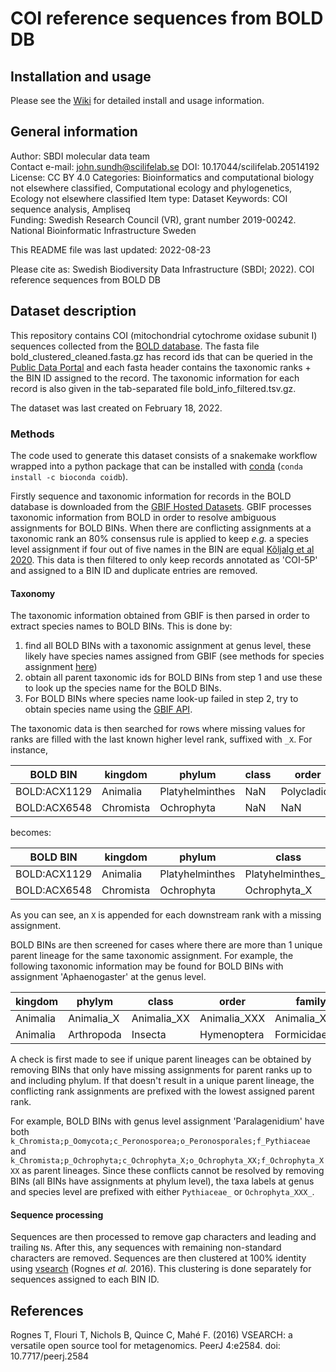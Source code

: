 # COI reference sequences from BOLD DB

## Installation and usage

Please see the [Wiki](https://github.com/biodiversitydata-se/coidb/wiki) for 
detailed install and usage information.

## General information

Author: SBDI molecular data team  
Contact e-mail: john.sundh@scilifelab.se
DOI: 10.17044/scilifelab.20514192
License: CC BY 4.0
Categories: Bioinformatics and computational biology not elsewhere classified, Computational ecology and phylogenetics, Ecology not elsewhere classified
Item type: Dataset
Keywords: COI sequence analysis, Ampliseq  
Funding: Swedish Research Council (VR), grant number 2019-00242. National Bioinformatic Infrastructure Sweden

This README file was last updated: 2022-08-23

Please cite as: Swedish Biodiversity Data Infrastructure (SBDI; 2022). COI reference sequences from BOLD DB

## Dataset description

This repository contains COI (mitochondrial cytochrome oxidase subunit I) sequences 
collected from the [BOLD database](https://boldsystems.org/). The fasta file
bold_clustered_cleaned.fasta.gz has record ids that can be queried in the [Public
Data Portal](https://boldsystems.org/index.php/Public_BINSearch?searchtype=records)
and each fasta header contains the taxonomic ranks + the BIN ID assigned to the
record. The taxonomic information for each record is also given in the tab-separated
file bold_info_filtered.tsv.gz.

The dataset was last created on February 18, 2022.

### Methods
The code used to generate this dataset consists of a snakemake workflow wrapped
into a python package that can be installed with [conda](https://docs.conda.io/en/latest/miniconda.html)
(`conda install -c bioconda coidb`).

Firstly sequence and taxonomic information for records in the BOLD database is 
downloaded from the [GBIF Hosted Datasets](https://hosted-datasets.gbif.org/ibol/).
GBIF processes taxonomic information from BOLD in order to resolve ambiguous 
assignments for BOLD BINs. When there are conflicting assignments at a taxonomic 
rank an 80% consensus rule is applied to keep _e.g._ a species level assignment
if four out of five names in the BIN are equal [Kõljalg et al 2020](https://www.mdpi.com/2076-2607/8/12/1910/htm).
This data is then filtered to only keep records annotated as 'COI-5P' and assigned
to a BIN ID and duplicate entries are removed. 

#### Taxonomy
The taxonomic information obtained from GBIF is then parsed in order to extract
species names to BOLD BINs. This is done by:
1. find all BOLD BINs with a taxonomic assignment at genus level, these likely have
species names assigned from GBIF (see methods for species assignment [here](https://www.mdpi.com/2076-2607/8/12/1910/htm))
2. obtain all parent taxonomic ids for BOLD BINs from step 1 and use these to 
look up the species name for the BOLD BINs. 
3. For BOLD BINs where species name look-up failed in step 2, try to obtain 
species name using the [GBIF API](https://www.gbif.org/developer/summary).

The taxonomic data is then searched for rows where missing values for ranks are 
filled with the last known higher level rank, suffixed with `_X`. For instance,

| BOLD BIN     | kingdom   | phylum          | class | order       | family | genus | species |
|--------------|-----------|-----------------|-------|-------------|--------|-------|---------|
| BOLD:ACX1129 | Animalia  | Platyhelminthes | NaN   | Polycladida | NaN    | NaN   | NaN     |
| BOLD:ACX6548 | Chromista | Ochrophyta      | NaN   | NaN         | NaN    | NaN   | NaN     |

becomes:

| BOLD BIN     | kingdom   | phylum          | class             | order         | family         | genus           | species          |
|--------------|-----------|-----------------|-------------------|---------------|----------------|-----------------|------------------|
| BOLD:ACX1129 | Animalia  | Platyhelminthes | Platyhelminthes_X | Polycladida   | Polycladida_X  | Polycladida_XX  | Polycladida_XXX  |
| BOLD:ACX6548 | Chromista | Ochrophyta      | Ochrophyta_X      | Ochrophyta_XX | Ochrophyta_XXX | Ochrophyta_XXXX | Ochrophyta_XXXXX |

As you can see, an `X` is appended for each downstream rank with a missing assignment.

BOLD BINs are then screened for cases where there are more than 1 unique parent 
lineage for the same taxonomic assignment. For example, the following taxonomic 
information may be found for BOLD BINs with assignment 'Aphaenogaster' at the
genus level.

| kingdom  | phylym     | class       | order         | family        | genus         |
|----------|------------|-------------|---------------|---------------|---------------|
| Animalia | Animalia_X | Animalia_XX | Animalia_XXX  | Animalia_XXXX | Aphaenogaster |
| Animalia | Arthropoda | Insecta     | Hymenoptera   | Formicidae    | Aphaenogaster |               

A check is first made to see if unique parent lineages can be obtained by 
removing BINs that only have missing assignments for parent ranks up to and including 
phylum. If that doesn't result in a unique parent lineage, the conflicting rank
assignments are prefixed with the lowest assigned parent rank. 

For example, BOLD BINs with genus level assignment 'Paralagenidium' have both 
`k_Chromista;p_Oomycota;c_Peronosporea;o_Peronosporales;f_Pythiaceae` and 
`k_Chromista;p_Ochrophyta;c_Ochrophyta_X;o_Ochrophyta_XX;f_Ochrophyta_XXX` as parent
lineages. Since these conflicts cannot be resolved by removing BINs (all BINs have
assignments at phylum level), the taxa labels at genus and species level are prefixed
with either `Pythiaceae_` or `Ochrophyta_XXX_`.

#### Sequence processing
Sequences are then processed to remove gap characters and leading and trailing 
`N`s. After this, any sequences with remaining non-standard characters are removed.
Sequences are then clustered at 100% identity using [vsearch](https://github.com/torognes/vsearch) 
(Rognes _et al._ 2016). This clustering is done separately for sequences assigned 
to each BIN ID.   

## References

Rognes T, Flouri T, Nichols B, Quince C, Mahé F. (2016) VSEARCH: a versatile open source tool for metagenomics. PeerJ 4:e2584. doi: 10.7717/peerj.2584